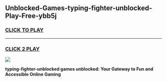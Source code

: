 
## Unblocked-Games-typing-fighter-unblocked-Play-Free-ybb5j
<h3>
<a href="https://premium76.site?title=typing-fighter-unblocked&ref=23A">CLICK TO PLAY</a></h3>
<hr>

<h3>
<a href="https://premium76.site?title=typing-fighter-unblocked&ref=23A">CLICK 2 PLAY</a>
  
</h3>

<a href="https://premium76.site?title=typing-fighter-unblocked&ref=23A"><img src="https://clearcache.store/games.png"></a>


**typing-fighter-unblocked games unblocked: Your Gateway to Fun and Accessible Online Gaming**
